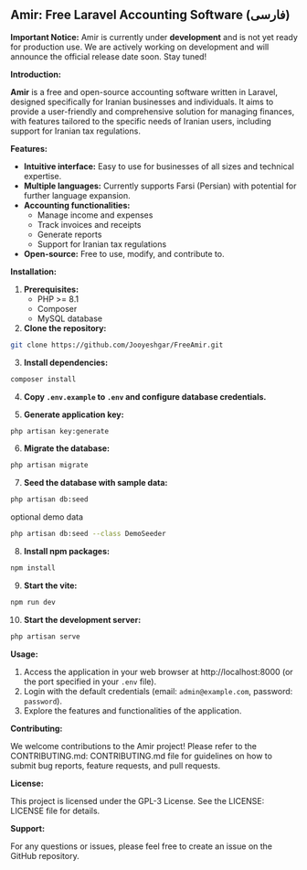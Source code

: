 ## Amir: Free Laravel Accounting Software (فارسی)

**Important Notice:** Amir is currently under **development** and is not yet ready for production use. We are actively working on development and will announce the official release date soon. Stay tuned!

**Introduction:**

**Amir** is a free and open-source accounting software written in Laravel, designed specifically for Iranian businesses and individuals. It aims to provide a user-friendly and comprehensive solution for managing finances, with features tailored to the specific needs of Iranian users, including support for Iranian tax regulations.

**Features:**

* **Intuitive interface:** Easy to use for businesses of all sizes and technical expertise.
* **Multiple languages:** Currently supports Farsi (Persian) with potential for further language expansion.
* **Accounting functionalities:**
    * Manage income and expenses
    * Track invoices and receipts
    * Generate reports
    * Support for Iranian tax regulations
* **Open-source:** Free to use, modify, and contribute to.

**Installation:**

1. **Prerequisites:**
    * PHP >= 8.1
    * Composer
    * MySQL database
2. **Clone the repository:**

```bash
git clone https://github.com/Jooyeshgar/FreeAmir.git
```

3. **Install dependencies:**

```bash
composer install
```

4. **Copy `.env.example` to `.env` and configure database credentials.**

5. **Generate application key:**

```bash
php artisan key:generate
```

6. **Migrate the database:**

```bash
php artisan migrate
```

7. **Seed the database with sample data:**

```bash
php artisan db:seed
```

optional demo data
```bash
php artisan db:seed --class DemoSeeder
```

8. **Install npm packages:**

```bash
npm install
```

9. **Start the vite:**

```bash
npm run dev
```

10. **Start the development server:**

```bash
php artisan serve
```

**Usage:**

1. Access the application in your web browser at http://localhost:8000 (or the port specified in your `.env` file).
2. Login with the default credentials (email: `admin@example.com`, password: `password`).
3. Explore the features and functionalities of the application.

**Contributing:**

We welcome contributions to the Amir project! Please refer to the CONTRIBUTING.md: CONTRIBUTING.md file for guidelines on how to submit bug reports, feature requests, and pull requests.

**License:**

This project is licensed under the GPL-3 License. See the LICENSE: LICENSE file for details.

**Support:**

For any questions or issues, please feel free to create an issue on the GitHub repository.
